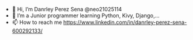 - 👋 Hi, I’m Danrley Perez Sena @neo21025114 
- 🌱 I’m a Junior programmer learning Python, Kivy, Django,...
- 📫 How to reach me https://www.linkedin.com/in/danrley-perez-sena-600292133/
